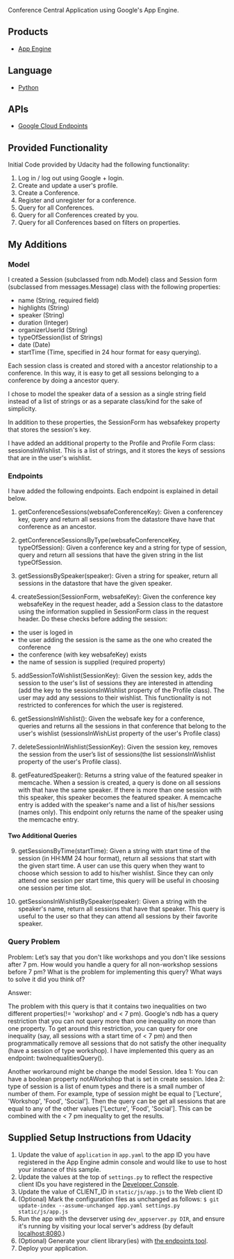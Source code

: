 Conference Central Application using Google's App Engine.

## Products
- [App Engine][1]

## Language
- [Python][2]

## APIs
- [Google Cloud Endpoints][3]

## Provided Functionality
Initial Code provided by Udacity had the following functionality:
1. Log in / log out using Google + login.
2. Create and update a user's profile.
3. Create a Conference.
4. Register and unregister for a conference.
5. Query for all Conferences.
6. Query for all Conferences created by you.
7. Query for all Conferences based on filters on properties.

## My Additions

### Model

I created a Session (subclassed from ndb.Model) class and Session form (subclassed from messages.Message) class with the following properties:
* name (String, required field)
* highlights (String)
* speaker (String)
* duration (Integer)
* organizerUserId (String)
* typeOfSession(list of Strings)
* date (Date)
* startTime (Time, specified in 24 hour format for easy querying).

Each session class is created and stored with a ancestor relationship to a conference. In this way, it is easy to get all sessions belonging to a conference by doing a ancestor query.

I chose to model the speaker data of a session as a single string field instead of a list of strings or as a separate class/kind for the sake of simplicity.

In addition to these properties, the SessionForm has websafekey property that stores the session's key.

I have added an additional property to the Profile and Profile Form class: sessionsInWishlist. This is a list of strings, and it stores the keys of sessions that are in the user's wishlist.

### Endpoints

I have added the following endpoints. Each endpoint is explained in detail below.

1. getConferenceSessions(websafeConferenceKey): Given a conferencey key, query and return all sessions from the datastore thave have that conference as an ancestor.

2. getConferenceSessionsByType(websafeConferenceKey, typeOfSession): Given a conference key and a string for type of session, query and return all sessions that have the given string in the list typeOfSession.

3. getSessionsBySpeaker(speaker): Given a string for speaker, return all sessions in the datastore that have the given speaker.

4. createSession(SessionForm, websafeKey): Given the conference key websafeKey in the request header, add a Session class to the datastore using the information supplied in SessionForm class in the request header. Do these checks before adding the session:
* the user is loged in
* the user adding the session is the same as the one who created the conference
* the conference (with key websafeKey) exists
* the name of session is supplied (required property)

5. addSessionToWishlist(SessionKey): Given the session key, adds the session to the user's list of sessions they are interested in attending (add the key to the sessionsInWishlist property of the Profile class). The user may add any sessions to their wishlist. This functionality is not restricted to conferences for which the user is registered.

6. getSessionsInWishlist(): Given the websafe key for a conference, queries and returns all the sessions in that conference that belong to the user's wishlist (sessionsInWishList property of the user's Profile class)

7. deleteSessionInWishlist(SessionKey): Given the session key, removes the session from the user’s list of sessions(the list sessionsInWishlist property of the user's Profile class).

8. getFeaturedSpeaker(): Returns a string value of the featured speaker in memcache. When a session is created, a query is done on all sessions with that have the same speaker. If there is more than one session with this speaker, this speaker becomes the featured speaker. A memcache entry is added with the speaker's name and a list of his/her sessions (names only). This endpoint only returns the name of the speaker using the memcache entry.

#### Two Additional Queries

9. getSessionsByTime(startTime): Given a string with start time of the session (in HH:MM 24 hour format), return all sessions that start with the given start time. A user can use this query when they want to choose which session to add to his/her wishlist. Since they can only attend one session per start time, this query will be useful in choosing one session per time slot.

10. getSessionsInWishlistBySpeaker(speaker): Given a string with the speaker's name, return all sessions that have that speaker. This query is useful to the user so that they can attend all sessions by their favorite speaker.

### Query Problem

Problem:
Let’s say that you don't like workshops and you don't like sessions after 7 pm. How would you handle a query for all non-workshop sessions before 7 pm? What is the problem for implementing this query? What ways to solve it did you think of?

Answer:

The problem with this query is that it contains two inequalities on two different properties(!= 'workshop' and < 7 pm). Google's ndb has a query restriction that you can not query more than one inequality on more than one property. To get around this restriction, you can query for one inequality (say, all sessions with a start time of < 7 pm) and then programmatically remove all sessions that do not satisfy the other inequality (have a session of type workshop). I have implemented this query as an endpoint: twoInequalitiesQuery().

Another workaround might be change the model Session. Idea 1: You can have a boolean property notAWorkshop that is set in create session. Idea 2: type of session is a list of enum types and there is a small number of number of them. For example, type of session might be equal to ['Lecture', 'Workshop', 'Food', 'Social']. Then the query can be get all sessions that are equal to any of the other values ['Lecture', 'Food', 'Social']. This can be combined with the < 7 pm inequality to get the results.

## Supplied Setup Instructions from Udacity
1. Update the value of `application` in `app.yaml` to the app ID you
   have registered in the App Engine admin console and would like to use to host
   your instance of this sample.
1. Update the values at the top of `settings.py` to
   reflect the respective client IDs you have registered in the
   [Developer Console][4].
1. Update the value of CLIENT_ID in `static/js/app.js` to the Web client ID
1. (Optional) Mark the configuration files as unchanged as follows:
   `$ git update-index --assume-unchanged app.yaml settings.py static/js/app.js`
1. Run the app with the devserver using `dev_appserver.py DIR`, and ensure it's running by visiting your local server's address (by default [localhost:8080][5].)
1. (Optional) Generate your client library(ies) with [the endpoints tool][6].
1. Deploy your application.

[1]: https://developers.google.com/appengine
[2]: http://python.org
[3]: https://developers.google.com/appengine/docs/python/endpoints/
[4]: https://console.developers.google.com/
[5]: https://localhost:8080/
[6]: https://developers.google.com/appengine/docs/python/endpoints/endpoints_tool
